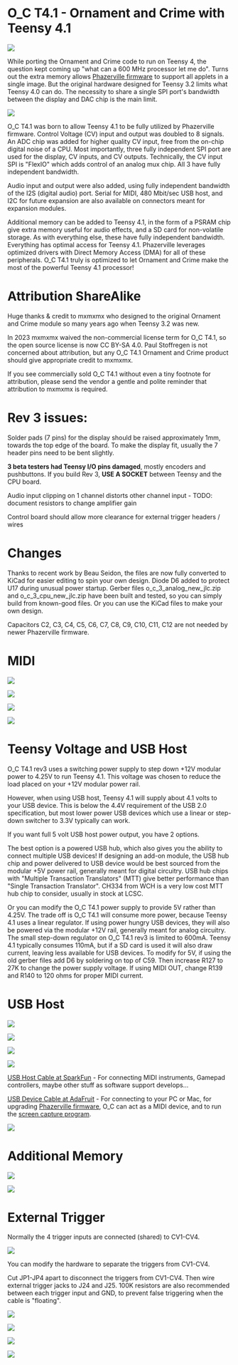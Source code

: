 # O_C T4.1 - Ornament and Crime with Teensy 4.1

![](docs/main_with_expansions.jpg)

While porting the Ornament and Crime code to run on Teensy 4, the question kept
coming up "what can a 600 MHz processor let me do".  Turns out the extra memory
allows [Phazerville firmware](https://github.com/djphazer/O_C-Phazerville)
to support all applets in a single image.  But the
original hardware designed for Teensy 3.2 limits what Teensy 4.0 can do.  The
necessity to share a single SPI port's bandwidth between the display and DAC
chip is the main limit.

![](docs/block_diagram.png)

O_C T4.1 was born to allow Teensy 4.1 to be fully utilized by Phazerville
firmware.  Control Voltage (CV) input and output was doubled to 8 signals.
An ADC chip was added for higher quality CV input, free from the on-chip
digital noise of a CPU.  Most importantly, three fully independent SPI port
are used for the display, CV inputs, and CV outputs.  Technically, the CV
input SPI is "FlexIO" which adds control of an analog mux chip.  All 3 have
fully independent bandwidth.

Audio input and output were also added, using fully independent bandwidth
of the I2S (digital audio) port.  Serial for MIDI, 480 Mbit/sec USB host,
and I2C for future expansion are also available on connectors meant for
expansion modules.

Additional memory can be added to Teensy 4.1, in the form of a PSRAM chip
give extra memory useful for audio effects, and a SD card for non-volatile
storage.  As with everything else, these have fully independent bandwidth.
Everything has optimal access for Teensy 4.1.  Phazerville leverages
optimized drivers with Direct Memory Access (DMA) for all of these peripherals.
O_C T4.1 truly is optimized to let Ornament and Crime make the most of
the powerful Teensy 4.1 processor!


# Attribution ShareAlike

Huge thanks & credit to mxmxmx who designed to the original Ornament and Crime module
so many years ago when Teensy 3.2 was new.

In 2023 mxmxmx waived the non-commercial license term for O_C T4.1, so the open source
license is now CC BY-SA 4.0.  Paul Stoffregen is not concerned about attribution,
but any O_C T4.1 Ornament and Crime product should give appropriate credit to mxmxmx.

If you see commercially sold O_C T4.1 without even a tiny footnote for attribution,
please send the vendor a gentle and polite reminder that attribution to mxmxmx is
required.


# Rev 3 issues:

Solder pads (7 pins) for the display should be raised approximately 1mm, towards the
top edge of the board.  To make the display fit, usually the 7 header pins need to
be bent slightly.

**3 beta testers had Teensy I/O pins damaged**, mostly encoders and pushbuttons.  If you build Rev 3, **USE A SOCKET** between Teensy and the CPU board.

Audio input clipping on 1 channel distorts other channel input - TODO: document resistors to change amplifier gain

Control board should allow more clearance for external trigger headers / wires


# Changes

Thanks to recent work by Beau Seidon, the files are now fully converted to KiCad for easier
editing to spin your own design.  Diode D6 added to protect U17 during unusual power startup.
Gerber files o_c_3_analog_new_jlc.zip and o_c_3_cpu_new_jlc.zip have been built and tested,
so you can simply build from known-good files.  Or you can use the KiCad files to make your
own design.

Capacitors C2, C3, C4, C5, C6, C7, C8, C9, C10, C11, C12 are not needed by newer Phazerville firmware.


# MIDI

![](docs/expansion_panel.jpg)

![](docs/midi_din5_pinout.png)

![](docs/midi_din5_wiring.png)

![](docs/midi_din5_wiring2.jpg)


# Teensy Voltage and USB Host

O_C T4.1 rev3 uses a switching power supply to step down +12V modular power to
4.25V to run Teensy 4.1.  This voltage was chosen to reduce the load placed on
your +12V modular power rail.

However, when using USB host, Teensy 4.1 will supply about 4.1 volts to your
USB device.  This is below the 4.4V requirement of the USB 2.0 specification,
but most lower power USB devices which use a linear or step-down switcher to
3.3V typically can work.

If you want full 5 volt USB host power output, you have 2 options.

The best option is a powered USB hub, which also gives you the ability to
connect multiple USB devices!  If designing an add-on module, the USB hub chip
and power delivered to USB device would be best sourced from the modular +5V
power rail, generally meant for digital circuitry.  USB hub chips with
"Multiple Transaction Translators" (MTT) give better performance than "Single
Transaction Translator".  CH334 from WCH is a very low cost MTT hub chip
to consider, usually in stock at LCSC.

Or you can modify the O_C T4.1 power supply to provide 5V rather than 4.25V.
The trade off is O_C T4.1 will consume more power, because Teensy 4.1 uses
a linear regulator.  If using power hungry USB devices, they will also be
powered via the modular +12V rail, generally meant for analog circuitry.
The small step-down regulator on O_C T4.1 rev3 is limited to 600mA.  Teensy
4.1 typically consumes 110mA, but if a SD card is used it will also draw
current, leaving less available for USB devices.
To modify for 5V, if using the old gerber files add D6 by soldering on top
of C59.  Then increase R127 to 27K to change the power supply voltage.  If
using MIDI OUT, change R139 and R140 to 120 ohms for proper MIDI current.


# USB Host

![](docs/usb_host_teensy41.jpg)

![](docs/usb_host_right_angle_header.jpg)

![](docs/usb_host_gamepad.jpg)

![](docs/usb_host_midi_LPD8.jpg)

[USB Host Cable at SparkFun](https://www.sparkfun.com/usb-host-cable-for-teensy-4-1-and-teensy-3-6.html) - For connecting MIDI instruments, Gamepad controllers, maybe other stuff as software support develops...

[USB Device Cable at AdaFruit](https://www.adafruit.com/product/937) - For connecting to your PC or Mac, for upgrading [Phazerville firmware](https://github.com/djphazer/O_C-Phazerville), O_C can act as a MIDI device, and to run the [screen capture program](https://github.com/PaulStoffregen/Phazerville-Screen-Capture).

![](docs/expansion_panel_back.jpg)


# Additional Memory

![](docs/psram_chip.jpg)

![](docs/psram_chip2.jpg)


# External Trigger

Normally the 4 trigger inputs are connected (shared) to CV1-CV4.


![](pcb/external_triggers.png)

You can modify the hardware to separate the triggers from CV1-CV4.

Cut JP1-JP4 apart to disconnect the triggers from CV1-CV4.  Then
wire external trigger jacks to J24 and J25.  100K resistors are
also recommended between each trigger input and GND, to prevent
false triggering when the cable is "floating".

![](docs/ext_trigger_pcb2.jpg)

![](docs/ext_trigger_pcb.png)

![](docs/ext_trigger_schematic_default.png)

![](docs/ext_trigger_schematic.png)



